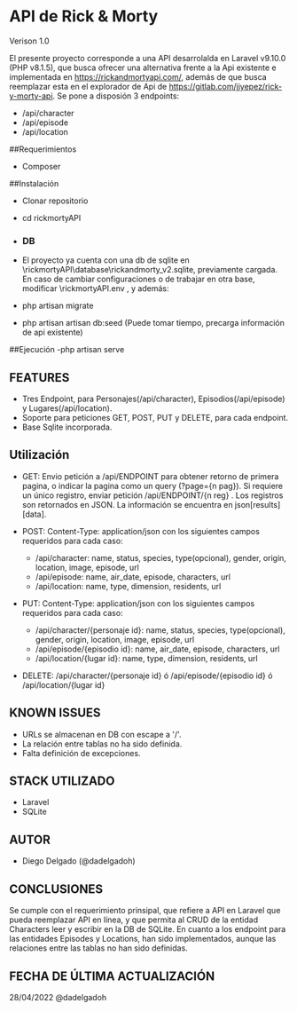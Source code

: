 # API de Rick & Morty
Verison 1.0

El presente proyecto corresponde a una API desarrolalda en Laravel v9.10.0 (PHP v8.1.5), que busca ofrecer 
una alternativa frente a la Api existente e implementada en https://rickandmortyapi.com/, 
además de que busca reemplazar esta en el explorador de Api de https://gitlab.com/jjyepez/rick-y-morty-api.
Se pone a disposión 3 endpoints:

- /api/character
- /api/episode
- /api/location

##Requerimientos
- Composer

##Instalación

- Clonar repositorio
- cd rickmortyAPI

- ### DB

- El proyecto ya cuenta con una db de sqlite en \rickmortyAPI\database\rickandmorty_v2.sqlite, previamente cargada. 
En caso de cambiar configuraciones o de trabajar en otra base, modificar \rickmortyAPI\.env , y además:

- php artisan migrate
- php artisan artisan db:seed (Puede tomar tiempo, precarga información de api existente)
 
##Ejecución
-php artisan serve

## FEATURES
- Tres Endpoint, para Personajes(/api/character), Episodios(/api/episode) y Lugares(/api/location).
- Soporte para peticiones GET, POST, PUT y DELETE, para cada endpoint.
- Base Sqlite incorporada.

## Utilización

- GET: Envio petición a /api/ENDPOINT para obtener retorno de primera pagina, o indicar la pagina como un query (?page={n pag}).
Si requiere un único registro, enviar petición /api/ENDPOINT/{n reg} .
Los registros son retornados en JSON. La información se encuentra en json[results][data].

- POST:  Content-Type: application/json con los siguientes campos requeridos para cada caso:
	- /api/character: name, status, species, type(opcional), gender, origin, location, image, episode, url
	- /api/episode: name, air_date, episode, characters, url
	- /api/location: name, type, dimension, residents, url

- PUT:  Content-Type: application/json con los siguientes campos requeridos para cada caso:
	- /api/character/{personaje id}: name, status, species, type(opcional), gender, origin, location, image, episode, url
	- /api/episode/{episodio id}: name, air_date, episode, characters, url
	- /api/location/{lugar id}: name, type, dimension, residents, url

- DELETE:  /api/character/{personaje id} ó /api/episode/{episodio id} ó /api/location/{lugar id}


## KNOWN ISSUES

- URLs se almacenan en DB con escape a '/'.
- La relación entre tablas no ha sido definida.
- Falta definición de excepciones.

## STACK UTILIZADO
- Laravel
- SQLite

## AUTOR
- Diego Delgado (@dadelgadoh)

## CONCLUSIONES
Se cumple con el requerimiento prinsipal, que refiere a API en Laravel que pueda reemplazar API en línea, 
y que permita al CRUD de la entidad Characters leer y escribir en la DB de SQLite. En cuanto a los endpoint para
las entidades Episodes y Locations, han sido implementados, aunque las relaciones entre las tablas no han sido definidas.

## FECHA DE ÚLTIMA ACTUALIZACIÓN
28/04/2022
@dadelgadoh